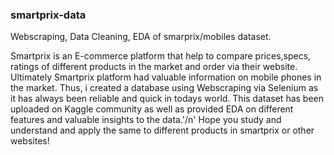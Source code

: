 ### smartprix-data ###
Webscraping, Data Cleaning, EDA of smarprix/mobiles dataset.

Smartprix is an E-commerce platform that help to compare prices,specs, ratings of different products in the market and order via their website.
Ultimately Smartprix platform had valuable information on mobile phones in the market. Thus, i created a database using Webscraping via Selenium as it has always been reliable and quick in todays world.
This dataset has been uploaded on Kaggle community as well as provided EDA on different features and valuable insights to the data.'/n'
Hope you study and understand and apply the same to different products in smartprix or other websites!
